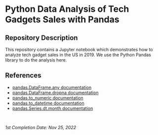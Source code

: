 <!-- README file for YouTube tutorials -->
<!-- [YouTube](https://youtu.be/eMOA1pPVUc4) -->

# Python Data Analysis of Tech Gadgets Sales with Pandas

## Repository Description

This repository contains a Jupyter notebook which demonstrates how to analyze tech gadget sales in the US in 2019. We use the Python Pandas library to do the analysis here.

## References

- [pandas.DataFrame.any documentation](https://pandas.pydata.org/pandas-docs/stable/reference/api/pandas.DataFrame.any.html)
- [pandas.DataFrame.dropna documentation](https://pandas.pydata.org/docs/reference/api/pandas.DataFrame.dropna.html)
- [pandas.to_numeric documentation](https://pandas.pydata.org/docs/reference/api/pandas.to_numeric.html)
- [pandas.to_datetime documentation](https://pandas.pydata.org/docs/reference/api/pandas.to_datetime.html)
- [pandas.Series.dt.month documentation](https://pandas.pydata.org/docs/reference/api/pandas.Series.dt.month.html)

<br>

*1st Completion Date: Nov 25, 2022*
